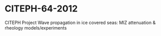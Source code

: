CITEPH-64-2012
==============

CITEPH Project Wave propagation in ice covered seas: MIZ attenuation &amp; rheology models/experiments 
